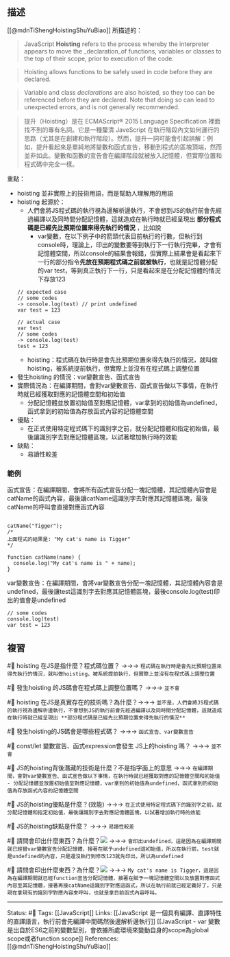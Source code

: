 ## 描述
[[@mdnTiShengHoistingShuYuBiao]] 所描述的：
> JavaScript **Hoisting** refers to the process whereby the interpreter appears to move the _declaration_of functions, variables or classes to the top of their scope, prior to execution of the code.

> Hoisting allows functions to be safely used in code before they are declared.

> Variable and class _declarations_ are also hoisted, so they too can be referenced before they are declared. Note that doing so can lead to unexpected errors, and is not generally recommended.

> 提升（Hoisting）是在 ECMAScript® 2015 Language Specification 裡面找不到的專有名詞。它是一種釐清 JaveScript 在執行階段內文如何運行的思路（尤其是在創建和執行階段）。然而，提升一詞可能會引起誤解：例如，提升看起來是單純地將變數和函式宣告，移動到程式的區塊頂端，然而並非如此。變數和函數的宣告會在編譯階段就被放入記憶體，但實際位置和程式碼中完全一樣。

重點：
- hoisting 並非實際上的技術用語，而是幫助人理解用的用語
- hoisting 起源於：
	- 人們會將JS程式碼的執行視為邊解析邊執行，不會想到JS的執行前會先經過編譯以及同時間分配記憶體，這就造成在執行時就已經呈現出 **部分程式碼是已經先比預期位置來得先執行的情況** ，比如說
		- var變數，在以下例子中的箭頭代表目前執行的行數，但執行到console時，理論上，印出的變數要等到執行下一行執行完畢，才會有記憶體空間，所以console的結果會報錯，但實際上結果會是看起來下一行的部分指令**先放在預期程式碼之前就被執行**，也就是記憶體分配的var test，等到真正執行下一行，只是看起來是在分配記憶體的情況下存放123
	```
	// expected case
	// some codes
	-> console.log(test) // print undefined
	var test = 123

	// actual case
	var test
	// some codes
	-> console.log(test)
	test = 123
	```
	- hoisting：程式碼在執行時是會先比預期位置來得先執行的情況，就叫做hoisting，被系統提前執行，但實際上並沒有在程式碼上調整位置
- 發生hoisting 的情況：var變數宣告、函式宣告
- 實際情況為：在編譯期間，會對var變數宣告、函式宣告做以下事情，在執行時就已經獲取對應的記憶體空間和初始值
	- 分配記憶體並放置初始值至對應記憶體，var拿到的初始值為undefined，函式拿到的初始值為存放函式內容的記憶體空間
- 優點：
	- 在正式使用特定程式碼下的識別字之前，就分配記憶體和指定初始值，最後讓識別字去對應記憶體區塊，以試著增加執行時的效能
- 缺點：
	- 易讀性較差
### 範例

函式宣告：在編譯期間，會將所有函式宣告分配一塊記憶體，其記憶體內容會是catName的函式內容，最後讓catName這識別字去對應其記憶體區塊，最後catName的呼叫會直接對應函式內容
```

catName("Tigger");
/*
上面程式的結果是: "My cat's name is Tigger"
*/

function catName(name) {
  console.log("My cat's name is " + name);
}

```

var變數宣告：在編譯期間，會將var變數宣告分配一塊記憶體，其記憶體內容會是undefined，最後讓test這識別字去對應其記憶體區塊，最後console.log(test)印出的值會是undefined
```
// some codes
console.log(test)
var test = 123
```

## 複習

#🧠 hoisting 在JS是指什麼？程式碼位置？ ->->-> `程式碼在執行時是會先比預期位置來得先執行的情況，就叫做hoisting，被系統提前執行，但實際上並沒有在程式碼上調整位置`
<!--SR:!2022-08-17,14,230-->

#🧠 發生hoisting 的JS碼會在程式碼上調整位置嗎？ ->->-> `並不會`
<!--SR:!2022-08-04,9,250-->

#🧠 hoisting 在JS是真實存在的技術嗎？為什麼？->->-> `並不是，人們會將JS程式碼的執行視為邊解析邊執行，不會想到JS的執行前會先經過編譯以及同時間分配記憶體，這就造成在執行時就已經呈現出 **部分程式碼是已經先比預期位置來得先執行的情況** `
<!--SR:!2022-08-04,9,250-->

#🧠 發生hoisting的JS碼會是哪些程式碼？ ->->-> `函式宣告、var變數宣告`
<!--SR:!2022-08-05,10,250-->

#🧠 const/let 變數宣告、函式expression會發生 JS上的hoisting 嗎？ ->->-> `並不會`
<!--SR:!2022-08-05,10,250-->

#🧠 JS的hoisting背後潛藏的技術是什麼？不是指字面上的意思  ->->-> `在編譯期間，會對var變數宣告、函式宣告做以下事情，在執行時就已經獲取對應的記憶體空間和初始值 - 分配記憶體並放置初始值至對應記憶體，var拿到的初始值為undefined，函式拿到的初始值為存放函式內容的記憶體空間`
<!--SR:!2022-08-05,10,250-->

#🧠 JS的hoisting優點是什麼？(效能) ->->-> `在正式使用特定程式碼下的識別字之前，就分配記憶體和指定初始值，最後讓識別字去對應記憶體區塊，以試著增加執行時的效能`
<!--SR:!2022-08-04,9,250-->

#🧠 JS的hoisting缺點是什麼？ ->->-> `易讀性較差`
<!--SR:!2022-08-04,9,250-->

#🧠 請問會印出什麼東西？為什麼？![](https://res.cloudinary.com/dqfxgtyoi/image/upload/v1658494293/blog/javascript/hoisting/var-hoisting-example_ikc1rt.png) ->->-> `會印出undefined，這是因為在編譯期間就已經替var變數宣告分配記憶體，接著在賦予undefined這初始值，所以在執行前，test就是undefined的內容，只是還沒執行到修改123就先印出，所以為undefined`
<!--SR:!2022-08-05,10,250-->

#🧠 請問會印出什麼東西？為什麼？![](https://res.cloudinary.com/dqfxgtyoi/image/upload/v1658494293/blog/javascript/hoisting/function-hoisting-example_hfomaw.png) ->->-> `My cat's name is Tigger，這是因為在編譯期間就已經function宣告分配記憶體，接著在賦予一塊記憶體空間以及放置對應函式內容至其記憶體，接著再接catName這識別字對應這函式，所以在執行前就已經定義好了，只是現在拿現有的識別字對應內容來呼叫，也就是拿目前函式內容呼叫。`
<!--SR:!2022-08-04,9,250-->

---
Status:  #🌱 
Tags:
[[JavaScript]]
Links:
[[JavaScript 是一個具有編譯、直譯特性的直譯語言，執行前會先編譯中間碼然後邊解析邊執行]]
[[JavaScript - var 變數是出自於ES6之前的變數型別，會依據所處環境來變動自身的scope為global scope或者function scope]]
References:
[[@mdnTiShengHoistingShuYuBiao]]